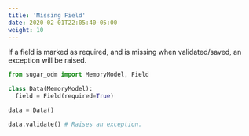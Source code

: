 ```yaml
---
title: 'Missing Field'
date: 2020-02-01T22:05:40-05:00
weight: 10
---
```


If a field is marked as required, and is missing when validated/saved, an exception will be raised.

```python
from sugar_odm import MemoryModel, Field

class Data(MemoryModel):
  field = Field(required=True)

data = Data()

data.validate() # Raises an exception.
```
